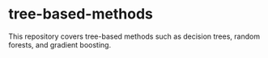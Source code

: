 # tree-based-methods
This repository covers tree-based methods such as decision trees, random forests, and gradient boosting.
